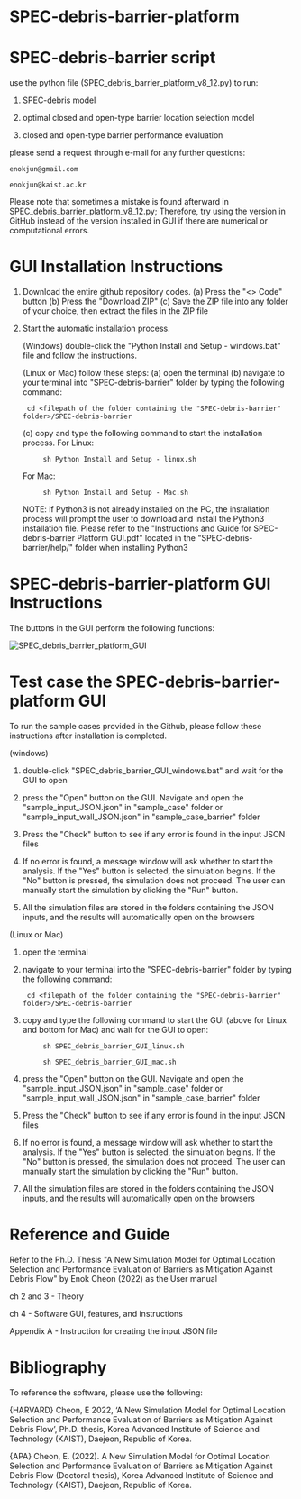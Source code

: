 # SPEC-debris-barrier-platform

# SPEC-debris-barrier script

use the python file (SPEC_debris_barrier_platform_v8_12.py) to run:

1) SPEC-debris model
	
2) optimal closed and open-type barrier location selection model 
		
3) closed and open-type barrier performance evaluation

please send a request through e-mail for any further questions:
	
	enokjun@gmail.com
	
	enokjun@kaist.ac.kr

Please note that sometimes a mistake is found afterward in SPEC_debris_barrier_platform_v8_12.py;
Therefore, try using the version in GitHub instead of the version installed in GUI if there are numerical or computational errors.

# GUI Installation Instructions

1) Download the entire github repository codes.
   	(a) Press the "<> Code" button
   	(b) Press the "Download ZIP"
	(c) Save the ZIP file into any folder of your choice, then extract the files in the ZIP file

2) Start the automatic installation process.
   
   (Windows) double-click the "Python Install and Setup - windows.bat" file and follow the instructions.

   (Linux or Mac) follow these steps:
   	(a) open the terminal
   	(b) navigate to your terminal into "SPEC-debris-barrier" folder by typing the following command:
   
   		cd <filepath of the folder containing the "SPEC-debris-barrier" folder>/SPEC-debris-barrier

   	(c) copy and type the following command to start the installation process. For Linux: 
		
      		sh Python Install and Setup - linux.sh

	For Mac: 
		
      		sh Python Install and Setup - Mac.sh

   NOTE: if Python3 is not already installed on the PC, the installation process will prompt the user to download and install the Python3 installation file. Please refer to the "Instructions and Guide for SPEC-debris-barrier Platform GUI.pdf" located in the "SPEC-debris-barrier/help/" folder when installing Python3

# SPEC-debris-barrier-platform GUI Instructions

The buttons in the GUI perform the following functions:

![SPEC_debris_barrier_platform_GUI](https://github.com/enokjun/SPEC-debris-barrier-platform/assets/11845689/93f19f12-ef8d-4ccb-956e-3321979b15f5)

# Test case the SPEC-debris-barrier-platform GUI

To run the sample cases provided in the Github, please follow these instructions after installation is completed.

(windows)
1) double-click "SPEC_debris_barrier_GUI_windows.bat" and wait for the GUI to open

2) press the "Open" button on the GUI. Navigate and open the "sample_input_JSON.json" in "sample_case" folder or "sample_input_wall_JSON.json" in "sample_case_barrier" folder

3) Press the "Check" button to see if any error is found in the input JSON files

4) If no error is found, a message window will ask whether to start the analysis. If the "Yes" button is selected, the simulation begins.
   If the "No" button is pressed, the simulation does not proceed. The user can manually start the simulation by clicking the "Run" button.
   
5) All the simulation files are stored in the folders containing the JSON inputs, and the results will automatically open on the browsers

(Linux or Mac)
1) open the terminal

2) navigate to your terminal into the "SPEC-debris-barrier" folder by typing the following command:
   
   		cd <filepath of the folder containing the "SPEC-debris-barrier" folder>/SPEC-debris-barrier

3) copy and type the following command to start the GUI (above for Linux and bottom for Mac) and wait for the GUI to open:
 
      		sh SPEC_debris_barrier_GUI_linux.sh

      		sh SPEC_debris_barrier_GUI_mac.sh

4) press the "Open" button on the GUI. Navigate and open the "sample_input_JSON.json" in "sample_case" folder or "sample_input_wall_JSON.json" in "sample_case_barrier" folder

5) Press the "Check" button to see if any error is found in the input JSON files

6) If no error is found, a message window will ask whether to start the analysis. If the "Yes" button is selected, the simulation begins.
   If the "No" button is pressed, the simulation does not proceed. The user can manually start the simulation by clicking the "Run" button.
   
7) All the simulation files are stored in the folders containing the JSON inputs, and the results will automatically open on the browsers

# Reference and Guide

Refer to the Ph.D. Thesis "A New Simulation Model for Optimal Location Selection and Performance Evaluation of Barriers as Mitigation Against Debris Flow" by Enok Cheon (2022) as the User manual

ch 2 and 3 - Theory 

ch 4 - Software GUI, features, and instructions

Appendix A - Instruction for creating the input JSON file

# Bibliography

To reference the software, please use the following:

{HARVARD}
Cheon, E 2022, ‘A New Simulation Model for Optimal Location Selection and Performance Evaluation of Barriers as Mitigation Against Debris Flow’, Ph.D. thesis, Korea Advanced Institute of Science and Technology (KAIST), Daejeon, Republic of Korea.

{APA}
Cheon, E. (2022). A New Simulation Model for Optimal Location Selection and Performance Evaluation of Barriers as Mitigation Against Debris Flow (Doctoral thesis), Korea Advanced Institute of Science and Technology (KAIST), Daejeon, Republic of Korea.


